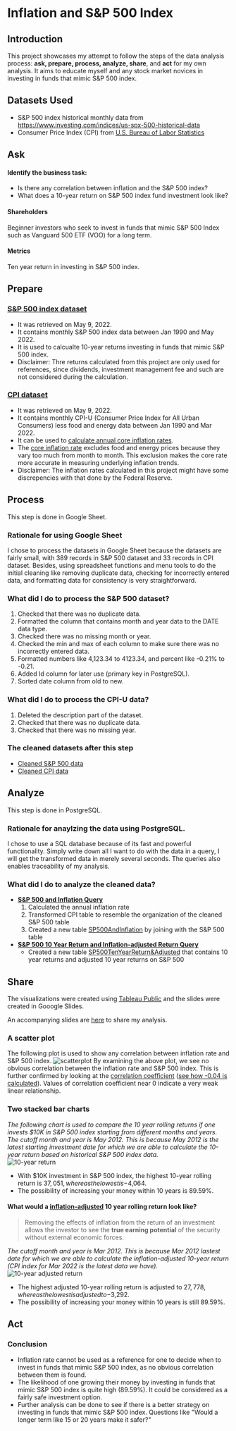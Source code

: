 # Inflation and S&P 500 Index
## Introduction
This project showcases my attempt to follow the steps of the data analysis process: **ask, prepare, process, analyze, share**, and **act** for my own analysis. 
It aims to educate myself and any stock market novices in investing in funds that mimic S&P 500 index.
## Datasets Used
- S&P 500 index historical monthly data from https://www.investing.com/indices/us-spx-500-historical-data
- Consumer Price Index (CPI) from [U.S. Bureau of Labor Statistics](https://data.bls.gov/cgi-bin/surveymost?cu) 
## Ask 
#### Identify the business task: 
- Is there any correlation between inflation and the S&P 500 index? 
- What does a 10-year return on S&P 500 index fund investment look like?
#### Shareholders 
Beginner investors who seek to invest in funds that mimic S&P 500 Index such as Vanguard 500 ETF (VOO) for a long term.
#### Metrics
Ten year return in investing in S&P 500 index.
## Prepare 
### [S&P 500 index dataset](https://github.com/emma-jinger/InflationAndSP500/blob/main/RawSP500HistoricalData.csv) 
- It was retrieved on May 9, 2022.
- It contains monthly S&P 500 index data between Jan 1990 and May 2022.
- It is used to calcualte 10-year returns investing in funds that mimic S&P 500 index. 
- Disclaimer: Thre returns calculated from this project are only used for references, since dividends, investment management fee and such are not considered during the calculation.
### [CPI dataset](https://github.com/emma-jinger/InflationAndSP500/blob/main/RawCPIData.xlsx) 
- It was retrieved on May 9, 2022. 
- It contains monthly CPI-U (Consumer Price Index for All Urban Consumers) less food and energy data between Jan 1990 and Mar 2022.
- It can be used to [calculate annual core inflation rates](https://www.usinflationcalculator.com/inflation/inflation-vs-consumer-price-index-cpi-how-they-are-different/). 
- The [core inflation rate](https://www.thebalance.com/core-inflation-rate-3305918) excludes food and energy prices because they vary too much from month to month. This exclusion makes the core rate more accurate in measuring underlying inflation trends. 
- Disclaimer: The inflation rates calculated in this project might have some discrepencies with that done by the Federal Reserve.    
## Process
This step is done in Google Sheet. 
### Rationale for using Google Sheet
I chose to process the datasets in Google Sheet because the datasets are fairly small, with 389 records in S&P 500 dataset and 33 records in CPI dataset. Besides, using spreadsheet functions and menu tools to do the initial cleaning like removing duplicate data, checking for incorrectly entered data, and formatting data for consistency is very straightforward.
### What did I do to process the S&P 500 dataset?
1. Checked that there was no duplicate data. 
2. Formatted the column that contains month and year data to the DATE data type.
3. Checked there was no missing month or year.
4. Checked the min and max of each column to make sure there was no incorrectly entered data. 
5. Formatted numbers like 4,123.34 to 4123.34, and percent like -0.21% to -0.21.
6. Added Id column for later use (primary key in PostgreSQL).
7. Sorted date column from old to new. 
### What did I do to process the CPI-U data? 
1. Deleted the description part of the dataset.
2. Checked that there was no duplicate data.
3. Checked that there was no missing year. 
### The cleaned datasets after this step
- [Cleaned S&P 500 data](https://github.com/emma-jinger/InflationAndSP500/blob/main/CleanedSP500HistoricalData.csv)
- [Cleaned CPI data](https://github.com/emma-jinger/InflationAndSP500/blob/main/CleanedCPIData.csv)
## Analyze
This step is done in PostgreSQL. 
### Rationale for anaylzing the data using PostgreSQL. 
I chose to use a SQL database because of its fast and powerful functionality. Simply write down all I want to do with the data in a query, I will get the transformed data in merely several seconds. The queries also enables traceability of my analysis. 
### What did I do to analyze the cleaned data? 
- **[S&P 500 and Inflation Query](https://github.com/emma-jinger/InflationAndSP500/blob/main/SP500AndInflation_query.sql)** 
  1. Calculated the annual inflation rate
  2. Transformed CPI table to resemble the organization of the cleaned S&P 500 table
  3. Created a new table [SP500AndInflation](https://github.com/emma-jinger/InflationAndSP500/blob/main/SP500AndInflation052522.csv) by joining with the S&P 500 table
- **[S&P 500 10 Year Return and Inflation-adjusted Return Query](https://github.com/emma-jinger/InflationAndSP500/blob/main/SP500Return_query.sql)** 
  - Created a new table [SP500TenYearReturn&Adjusted](https://github.com/emma-jinger/InflationAndSP500/blob/main/SP500TenYearReturn%26Adjusted052422.csv) that contains 10 year returns and adjusted 10 year returns on S&P 500 
## Share
The visualizations were created using [Tableau Public](https://public.tableau.com/app/profile/emma.li2382/viz/SP500VsInflation_052422/InflationVsSP500) and the slides were created in Gooogle Slides. 

An accompanying slides are [here]([https://www.thebalance.com/best-time-to-invest-in-index-funds-2466412](https://github.com/MeanderingNinja/InflationAndSP500/blob/main/Inflation%20and%20S%26P%20500%20Index%20Analysis%20052622.pptx)) to share my analysis. 
### A scatter plot 
The following plot is used to show any correlation between inflation rate and S&P 500 index. 
![scatterplot](https://github.com/emma-jinger/InflationAndSP500/blob/main/InflationVsSP500_052022.png)
By examining the above plot, we see no obvious correlation between the inflation rate and S&P 500 index. This is further confirmed by looking at the [correlation coefficient](https://www.investopedia.com/terms/c/correlationcoefficient.asp) ([see how -0.04 is calculated](https://github.com/emma-jinger/InflationAndSP500/blob/main/Correlation%20Coefficient%20.png)). Values of correlation coefficient near 0 indicate a very weak linear relationship.
### Two stacked bar charts  
*The following chart is used to compare the 10 year rolling returns if one invests $10K in S&P 500 index starting from different months and years. The cutoff month and year is May 2012. This is because May 2012 is the latest starting investment date for which we are able to calculate the 10-year return based on historical S&P 500 index data.*  
![10-year return](https://github.com/emma-jinger/InflationAndSP500/blob/main/SP500TenYearReturn.png) 
- With $10K investment in S&P 500 index, the highest 10-year rolling return is $37,051, whereas the lowest is -$4,064.
- The possibility of increasing your money within 10 years is 89.59%. 
#### What would a [inflation-adjusted](https://www.investopedia.com/terms/i/inflation_adjusted_return.asp#:~:text=The%20inflation%2Dadjusted%20return%20is,removing%20the%20effects%20of%20inflation.) 10 year rolling return look like? 
> Removing the effects of inflation from the return of an investment allows the investor to see the **true earning potential** of the security without external economic forces. 

*The cutoff month and year is Mar 2012. This is because Mar 2012 lastest date for which we are able to calculate the inflation-adjusted 10-year return (CPI index for Mar 2022 is the latest data we have).*
![10-year adjusted return](https://github.com/emma-jinger/InflationAndSP500/blob/main/SP500AdjustedTenYearReturn.png) 
- The highest adjusted 10-year rolling return is adjusted to $27,778, whereas the lowest is adjusted to -$3,292. 
- The possibility of increasing your money within 10 years is still 89.59%.
## Act
### Conclusion
- Inflation rate cannot be used as a reference for one to decide when to invest in funds that mimic S&P 500 index, as no obvious correlation between them is found. 
- The likelihood of one growing their money by investing in funds that mimic S&P 500 index is quite high (89.59%). It could be considered as a fairly safe investment option.  
- Further analysis can be done to see if there is a better strategy on investing in funds that mimic S&P 500 index. Questions like "Would a longer term like 15 or 20 years make it safer?" 



